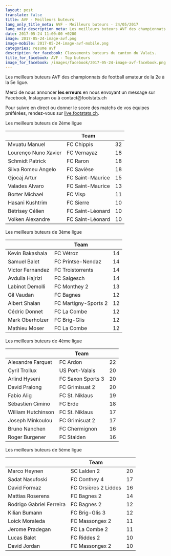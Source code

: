 ```yaml
---
layout: post
translate: false
title: AVF - Meilleurs buteurs
lang_only_title_meta: AVF - Meilleurs buteurs - 24/05/2017
lang_only_description_meta: Les meilleurs buteurs AVF des championnats de football amateur de la 2e à la 5e ligue - 24/05/2017
date: 2017-05-24 11:00:00 +0200
image: 2017-05-24-image-avf.png
image-mobile: 2017-05-24-image-avf-mobile.png
categories: resume avf
description_for_facebook: Classements buteurs du canton du Valais.
title_for_facebook: AVF - Top buteurs
image_for_facebook: /images/facebook/2017-05-24-image-avf-facebook.png
---
```

<p>Les meilleurs buteurs AVF des championnats de football amateur de la 2e à la 5e ligue.</p>
<p>Merci de nous annoncer <b>les erreurs</b> en nous envoyant un message sur Facebook, Instagram ou à contact@footstats.ch</p>
<p>Pour suivre en direct ou donner le score des matchs de vos équipes préférées, rendez-vous sur <a href='http://live.footstats.ch'>live.footstats.ch</a>.</p>

<p>Les meilleurs buteurs de 2ème ligue</p><table class="table"><thead><tr><th><i class="fa fa-male"></i></th><th>Team</th><th><i class="fa fa-futbol-o"></i></th></tr></thead><tbody><tr><td>Mvuatu Manuel</td><td>FC Chippis</td><td>32</td></tr><tr><td>Lourenço Nuno Xavier</td><td>FC Vernayaz</td><td>18</td></tr><tr><td>Schmidt Patrick</td><td>FC Raron</td><td>18</td></tr><tr><td>Silva Romeu Angelo</td><td>FC Savièse</td><td>18</td></tr><tr><td>Gjocaj Artur</td><td>FC Saint-Maurice</td><td>15</td></tr><tr><td>Valades Alvaro</td><td>FC Saint-Maurice</td><td>13</td></tr><tr><td>Borter Michael</td><td>FC Visp</td><td>11</td></tr><tr><td>Hasani Kushtrim</td><td>FC Sierre</td><td>10</td></tr><tr><td>Bétrisey Célien</td><td>FC Saint-Léonard</td><td>10</td></tr><tr><td>Volken Alexandre</td><td>FC Saint-Léonard</td><td>10</td></tr></tbody></table><p>Les meilleurs buteurs de 3ème ligue</p><table class="table"><thead><tr><th><i class="fa fa-male"></i></th><th>Team</th><th><i class="fa fa-futbol-o"></i></th></tr></thead><tbody><tr><td>Kevin Bakashala</td><td>FC Vétroz</td><td>14</td></tr><tr><td>Samuel Balet</td><td>FC Printse-Nendaz</td><td>14</td></tr><tr><td>Victor Fernandez</td><td>FC Troistorrents</td><td>14</td></tr><tr><td>Avdulla Hajrizi</td><td>FC Salgesch</td><td>14</td></tr><tr><td>Labinot Demolli</td><td>FC Monthey 2</td><td>13</td></tr><tr><td>Gil Vaudan</td><td>FC Bagnes</td><td>12</td></tr><tr><td>Albert Shalan</td><td>FC Martigny-Sports 2</td><td>12</td></tr><tr><td>Cédric Donnet</td><td>FC La Combe</td><td>12</td></tr><tr><td>Mark Oberholzer</td><td>FC Brig-Glis</td><td>12</td></tr><tr><td>Mathieu Moser</td><td>FC La Combe</td><td>12</td></tr></tbody></table><p>Les meilleurs buteurs de 4ème ligue</p><table class="table"><thead><tr><th><i class="fa fa-male"></i></th><th>Team</th><th><i class="fa fa-futbol-o"></i></th></tr></thead><tbody><tr><td>Alexandre Farquet</td><td>FC Ardon</td><td>22</td></tr><tr><td>Cyril Trollux</td><td>US Port-Valais</td><td>20</td></tr><tr><td>Arlind Hyseni</td><td>FC Saxon Sports 3</td><td>20</td></tr><tr><td>David Pralong</td><td>FC Grimisuat 2</td><td>20</td></tr><tr><td>Fabio Alig</td><td>FC St. Niklaus</td><td>19</td></tr><tr><td>Sébastien Cimino</td><td>FC Erde</td><td>18</td></tr><tr><td>William Hutchinson</td><td>FC St. Niklaus</td><td>17</td></tr><tr><td>Joseph Minkoulou</td><td>FC Grimisuat 2</td><td>17</td></tr><tr><td>Bruno Nanchen</td><td>FC Chermignon</td><td>16</td></tr><tr><td>Roger Burgener</td><td>FC Stalden</td><td>16</td></tr></tbody></table><p>Les meilleurs buteurs de 5ème ligue</p><table class="table"><thead><tr><th><i class="fa fa-male"></i></th><th>Team</th><th><i class="fa fa-futbol-o"></i></th></tr></thead><tbody><tr><td>Marco Heynen</td><td>SC Lalden 2</td><td>20</td></tr><tr><td>Sadat Nasufoski</td><td>FC Conthey 4</td><td>17</td></tr><tr><td>David Formaz</td><td>FC Orsières 2 Liddes</td><td>16</td></tr><tr><td>Mattias Roserens</td><td>FC Bagnes 2</td><td>14</td></tr><tr><td>Rodrigo Gabriel Ferreira</td><td>FC Bagnes 2</td><td>12</td></tr><tr><td>Kilian Bumann</td><td>FC Brig-Glis 3</td><td>12</td></tr><tr><td>Loick Moraleda</td><td>FC Massongex 2</td><td>11</td></tr><tr><td>Jerome Pradegan</td><td>FC La Combe 2</td><td>11</td></tr><tr><td>Lucas Balet</td><td>FC Riddes 2</td><td>10</td></tr><tr><td>David Jordan</td><td>FC Massongex 2</td><td>10</td></tr></tbody></table>